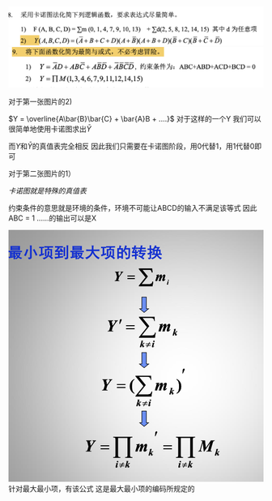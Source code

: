![alt text](image-1.png)
![alt text](image.png)

对于第一张图片的2)

$Y = \overline{A\bar{B}\bar{C} + \bar{A}B + ....}$
对于这样的一个Y
我们可以很简单地使用卡诺图求出$\bar{Y}$

而$Y$和$\bar{Y}$的真值表完全相反
因此我们只需要在卡诺图阶段，用0代替1，用1代替0即可

对于第二张图片的1）

*卡诺图就是特殊的真值表*

约束条件的意思就是环境的条件，环境不可能让ABCD的输入不满足该等式
因此ABC = 1 ......的输出可以是X

![alt text](image-2.png)
针对最大最小项，有该公式
这是最大最小项的编码所规定的